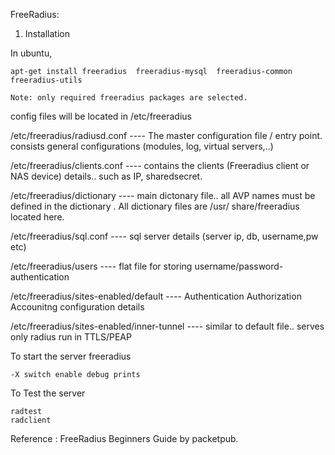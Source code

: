 FreeRadius:

1. Installation

In ubuntu,

	apt-get install freeradius  freeradius-mysql  freeradius-common  freeradius-utils

	Note: only required freeradius packages are selected.

config files will be located in /etc/freeradius

/etc/freeradius/radiusd.conf    ----  The master configuration file / entry point. consists 									  general configurations (modules, log, virtual 											  servers,..)

/etc/freeradius/clients.conf    ----  contains the clients (Freeradius client or NAS device) 										details.. such as IP, sharedsecret.

/etc/freeradius/dictionary      ----   main dictonary file.. all AVP names must be defined 										   in the dictionary . All dictionary files are /usr/										   share/freeradius located here.

/etc/freeradius/sql.conf        ----   sql server details (server ip, db, username,pw etc)


/etc/freeradius/users           ----   flat file for storing username/password-authentication


/etc/freeradius/sites-enabled/default ----   Authentication Authorization Accounitng 													configuration details 


/etc/freeradius/sites-enabled/inner-tunnel ---- similar to default file.. serves only radius 											run in TTLS/PEAP 



To start the server
	freeradius 

	-X switch enable debug prints

To Test the server 

	radtest
	radclient






Reference :  FreeRadius Beginners Guide by packetpub.


